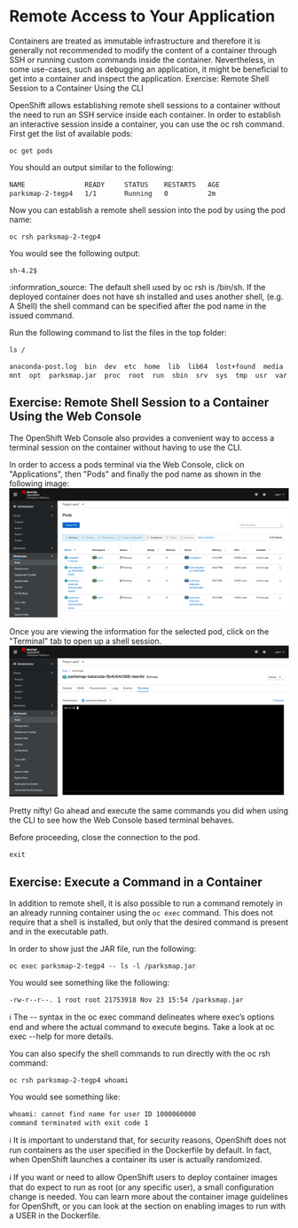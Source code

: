 # Remote Access to Your Application

Containers are treated as immutable infrastructure and therefore it is generally not recommended to modify the content of a container through SSH or running custom commands inside the container. Nevertheless, in some use-cases, such as debugging an application, it might be beneficial to get into a container and inspect the application.
Exercise: Remote Shell Session to a Container Using the CLI

OpenShift allows establishing remote shell sessions to a container without the need to run an SSH service inside each container. In order to establish an interactive session inside a container, you can use the oc rsh command. First get the list of available pods:

```
oc get pods
```

You should an output similar to the following:

```
NAME               READY     STATUS    RESTARTS   AGE
parksmap-2-tegp4   1/1       Running   0          2m
```

Now you can establish a remote shell session into the pod by using the pod name:

```
oc rsh parksmap-2-tegp4
```

You would see the following output:

```
sh-4.2$
```
	
:informration_source: The default shell used by oc rsh is /bin/sh. If the deployed container does not have sh installed and uses another shell, (e.g. A Shell) the shell command can be specified after the pod name in the issued command.

Run the following command to list the files in the top folder:

```
ls /
```

```
anaconda-post.log  bin  dev  etc  home  lib  lib64  lost+found  media  mnt  opt  parksmap.jar  proc  root  run  sbin  srv  sys  tmp  usr  var
```

## Exercise: Remote Shell Session to a Container Using the Web Console

The OpenShift Web Console also provides a convenient way to access a terminal session on the container without having to use the CLI.

In order to access a pods terminal via the Web Console, click on "Applications", then "Pods" and finally the pod name as shown in the following image:
![Pod List](https://github.com/bhandaru/nationalparks-labs/blob/master/images/podlist.png)

Once you are viewing the information for the selected pod, click on the "Terminal" tab to open up a shell session.
![Pod View](https://github.com/bhandaru/nationalparks-labs/blob/master/images/podview.png)

Pretty nifty! Go ahead and execute the same commands you did when using the CLI to see how the Web Console based terminal behaves.

Before proceeding, close the connection to the pod.

```
exit
```

## Exercise: Execute a Command in a Container

In addition to remote shell, it is also possible to run a command remotely in an already running container using the ```oc exec``` command. This does not require that a shell is installed, but only that the desired command is present and in the executable path.

In order to show just the JAR file, run the following:

```
oc exec parksmap-2-tegp4 -- ls -l /parksmap.jar
```

You would see something like the following:

```
-rw-r--r--. 1 root root 21753918 Nov 23 15:54 /parksmap.jar
```

:information_source: The -- syntax in the oc exec command delineates where exec’s options end and where the actual command to execute begins. Take a look at oc exec --help for more details.

You can also specify the shell commands to run directly with the oc rsh command:

```
oc rsh parksmap-2-tegp4 whoami
```

You would see something like:

```
whoami: cannot find name for user ID 1000060000
command terminated with exit code 1
```

:information_source: It is important to understand that, for security reasons, OpenShift does not run containers as the user specified in the Dockerfile by default. In fact, when OpenShift launches a container its user is actually randomized.

:information_source: If you want or need to allow OpenShift users to deploy container images that do expect to run as root (or any specific user), a small configuration change is needed. You can learn more about the container image guidelines for OpenShift, or you can look at the section on enabling images to run with a USER in the Dockerfile.

